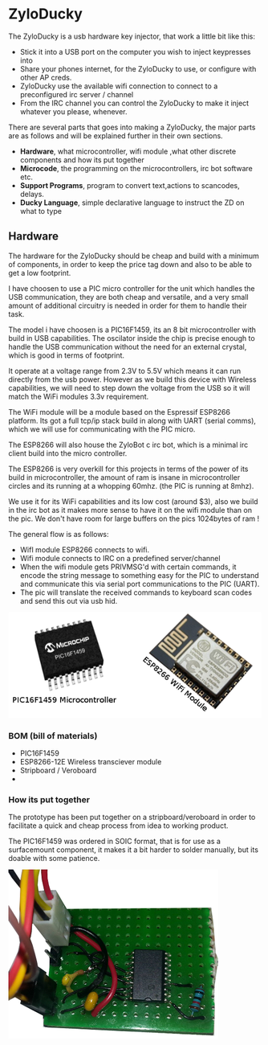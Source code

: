 # ZyloDucky

The ZyloDucky is a usb hardware key injector, that work a little bit like this:


* Stick it into a USB port on the computer you wish to inject keypresses into
* Share your phones internet, for the ZyloDucky to use, or configure with other AP creds.
* ZyloDucky use the available wifi connection to connect to a preconfigured irc server / channel
* From the IRC channel you can control the ZyloDucky to make it inject whatever you please,
  whenever.

There are several parts that goes into making a ZyloDucky, the major parts are as follows
and will be explained further in their own sections.


* **Hardware**, what microcontroller, wifi module ,what other discrete components and how its
put together
* **Microcode**, the programming on the microcontrollers, irc bot software etc.
* **Support Programs**, program to convert text,actions to scancodes, delays.
* **Ducky Language**, simple declarative language to instruct the ZD on what to type



## Hardware

The hardware for the ZyloDucky should be cheap and build with a minimum of components,
in order to keep the price tag down and also to be able to get a low footprint.

I have choosen to use a PIC micro controller for the unit which handles the USB communication,
they are both cheap and versatile, and a very small amount of additional circuitry is
needed in order for them to handle their task.

The model i have choosen is a PIC16F1459, its an 8 bit microcontroller with build in
USB capabilities. The oscilator inside the chip is precise enough to handle the USB
communication without the need for an external crystal, which is good in terms of footprint.

It operate at a voltage range from 2.3V to 5.5V which means it can run directly from the
usb power. However as we build this device with Wireless capabilities, we will need to
step down the voltage from the USB so it will match the WiFi modules 3.3v requirement.

The WiFi module will be a module based on the Espressif ESP8266 platform.
Its got a full tcp/ip stack build in along with UART (serial comms), which we will use
for communicating with the PIC micro.

The ESP8266 will also house the ZyloBot c irc bot, which is a minimal irc client build
into the micro controller.

The ESP8266 is very overkill for this projects in terms of the power of its build in
microcontroller, the amount of ram is insane in microcontroller circles and its running
at a whopping 60mhz. (the PIC is running at 8mhz).

We use it for its WiFi capabilities and its low cost (around $3), also we build
in the irc bot as it makes more sense to have it on the wifi module than on the pic.
We don't have room for large buffers on the pics 1024bytes of ram !

The general flow is as follows:

* WifI module ESP8266 connects to wifi.
* Wifi module connects to IRC on a predefined server/channel
* When the wifi module gets PRIVMSG'd with certain commands, it encode the string
  message to something easy for the PIC to understand and communicate this via
  serial port communications to the PIC (UART).
* The pic will translate the received commands to keyboard scan codes and send
  this out via usb hid.


![Picture of microcontrollers](./images/principle-mcus.png)


### BOM (bill of materials)

 * PIC16F1459
 * ESP8266-12E Wireless transciever module
 * Stripboard / Veroboard
 * 



### How its put together

The prototype has been put together on a stripboard/veroboard in order to facilitate
a quick and cheap process from idea to working product.

The PIC16F1459 was ordered in SOIC format, that is for use as a surfacemount component,
it makes it a bit harder to solder manually, but its doable with some patience.

![Picture of prototype ZyloDucky](./images/prototype.png)

